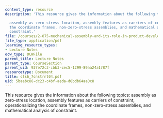 ```yaml
---
content_type: resource
description: 'This resource gives the information about the following topics:

  assembly as zero-stress location, assembly features as carriers of constraint, operationalizing
  the coordinate frames, non-zero-stress assemblies, and mathematical analysis of
  constraint.'
file: /courses/2-875-mechanical-assembly-and-its-role-in-product-development-fall-2004/5baabc86dc23c4bfaedad8bdb64aa0c8_cls6_7cnstrnt04.pdf
file_type: application/pdf
learning_resource_types:
- Lecture Notes
ocw_type: OCWFile
parent_title: Lecture Notes
parent_type: CourseSection
parent_uid: 937e72c3-cbb3-cec5-1299-89aa24a1787f
resourcetype: Document
title: cls6_7cnstrnt04.pdf
uid: 5baabc86-dc23-c4bf-aeda-d8bdb64aa0c8
---
```

This resource gives the information about the following topics:
assembly as zero-stress location, assembly features as carriers of constraint, operationalizing the coordinate frames, non-zero-stress assemblies, and mathematical analysis of constraint.

